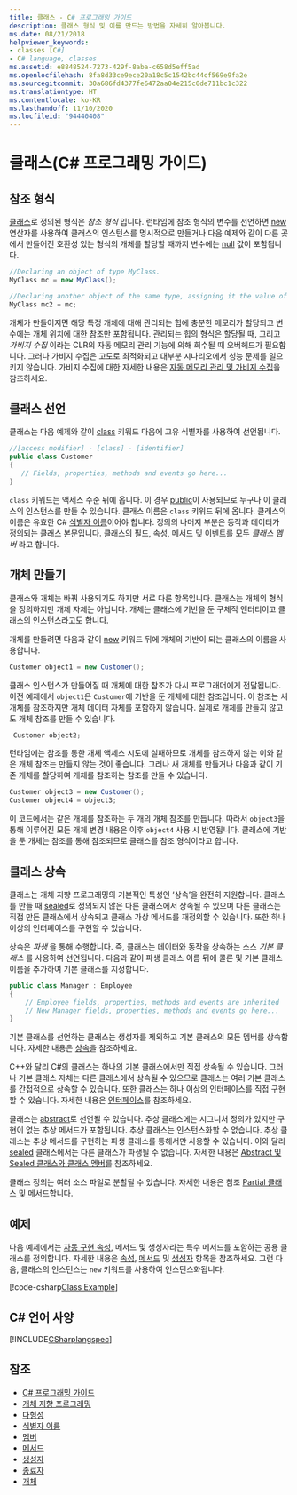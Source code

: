 ```yaml
---
title: 클래스 - C# 프로그래밍 가이드
description: 클래스 형식 및 이를 만드는 방법을 자세히 알아봅니다.
ms.date: 08/21/2018
helpviewer_keywords:
- classes [C#]
- C# language, classes
ms.assetid: e8848524-7273-429f-8aba-c658d5eff5ad
ms.openlocfilehash: 8fa8d33ce9ece20a18c5c1542bc44cf569e9fa2e
ms.sourcegitcommit: 30a686fd4377fe6472aa04e215c0de711bc1c322
ms.translationtype: HT
ms.contentlocale: ko-KR
ms.lasthandoff: 11/10/2020
ms.locfileid: "94440408"
---
```

# <a name="classes-c-programming-guide"></a>클래스(C# 프로그래밍 가이드)

## <a name="reference-types"></a>참조 형식  

[클래스](../../language-reference/keywords/class.md)로 정의된 형식은 *참조 형식* 입니다. 런타임에 참조 형식의 변수를 선언하면 [new](../../language-reference/operators/new-operator.md) 연산자를 사용하여 클래스의 인스턴스를 명시적으로 만들거나 다음 예제와 같이 다른 곳에서 만들어진 호환성 있는 형식의 개체를 할당할 때까지 변수에는 [null](../../language-reference/keywords/null.md) 값이 포함됩니다.

```csharp
//Declaring an object of type MyClass.
MyClass mc = new MyClass();

//Declaring another object of the same type, assigning it the value of the first object.
MyClass mc2 = mc;
```

개체가 만들어지면 해당 특정 개체에 대해 관리되는 힙에 충분한 메모리가 할당되고 변수에는 개체 위치에 대한 참조만 포함됩니다. 관리되는 힙의 형식은 할당될 때, 그리고 *가비지 수집* 이라는 CLR의 자동 메모리 관리 기능에 의해 회수될 때 오버헤드가 필요합니다. 그러나 가비지 수집은 고도로 최적화되고 대부분 시나리오에서 성능 문제를 일으키지 않습니다. 가비지 수집에 대한 자세한 내용은 [자동 메모리 관리 및 가비지 수집](../../../standard/garbage-collection/fundamentals.md)을 참조하세요.  
  
## <a name="declaring-classes"></a>클래스 선언

 클래스는 다음 예제와 같이 [class](../../language-reference/keywords/class.md) 키워드 다음에 고유 식별자를 사용하여 선언됩니다.

 ```csharp
//[access modifier] - [class] - [identifier]
 public class Customer
 {
    // Fields, properties, methods and events go here...
 }
```

 `class` 키워드는 액세스 수준 뒤에 옵니다. 이 경우 [public](../../language-reference/keywords/public.md)이 사용되므로 누구나 이 클래스의 인스턴스를 만들 수 있습니다. 클래스 이름은 `class` 키워드 뒤에 옵니다. 클래스의 이름은 유효한 C# [식별자 이름](../inside-a-program/identifier-names.md)이어야 합니다. 정의의 나머지 부분은 동작과 데이터가 정의되는 클래스 본문입니다. 클래스의 필드, 속성, 메서드 및 이벤트를 모두 *클래스 멤버* 라고 합니다.  
  
## <a name="creating-objects"></a>개체 만들기

클래스와 개체는 바꿔 사용되기도 하지만 서로 다른 항목입니다. 클래스는 개체의 형식을 정의하지만 개체 자체는 아닙니다. 개체는 클래스에 기반을 둔 구체적 엔터티이고 클래스의 인스턴스라고도 합니다.  
  
 개체를 만들려면 다음과 같이 [new](../../language-reference/operators/new-operator.md) 키워드 뒤에 개체의 기반이 되는 클래스의 이름을 사용합니다.  

 ```csharp
 Customer object1 = new Customer();
 ```

 클래스 인스턴스가 만들어질 때 개체에 대한 참조가 다시 프로그래머에게 전달됩니다. 이전 예제에서 `object1`은 `Customer`에 기반을 둔 개체에 대한 참조입니다. 이 참조는 새 개체를 참조하지만 개체 데이터 자체를 포함하지 않습니다. 실제로 개체를 만들지 않고도 개체 참조를 만들 수 있습니다.  

```csharp
 Customer object2;
```

 런타임에는 참조를 통한 개체 액세스 시도에 실패하므로 개체를 참조하지 않는 이와 같은 개체 참조는 만들지 않는 것이 좋습니다. 그러나 새 개체를 만들거나 다음과 같이 기존 개체를 할당하여 개체를 참조하는 참조를 만들 수 있습니다.  

 ```csharp
 Customer object3 = new Customer();
 Customer object4 = object3;
```
  
 이 코드에서는 같은 개체를 참조하는 두 개의 개체 참조를 만듭니다. 따라서 `object3`을 통해 이루어진 모든 개체 변경 내용은 이후 `object4` 사용 시 반영됩니다. 클래스에 기반을 둔 개체는 참조를 통해 참조되므로 클래스를 참조 형식이라고 합니다.  
  
## <a name="class-inheritance"></a>클래스 상속  

클래스는 개체 지향 프로그래밍의 기본적인 특성인 ‘상속’을 완전히 지원합니다. 클래스를 만들 때 [sealed](../../language-reference/keywords/sealed.md)로 정의되지 않은 다른 클래스에서 상속될 수 있으며 다른 클래스는 직접 만든 클래스에서 상속되고 클래스 가상 메서드를 재정의할 수 있습니다. 또한 하나 이상의 인터페이스를 구현할 수 있습니다.

상속은 *파생* 을 통해 수행합니다. 즉, 클래스는 데이터와 동작을 상속하는 소스 *기본 클래스* 를 사용하여 선언됩니다. 다음과 같이 파생 클래스 이름 뒤에 콜론 및 기본 클래스 이름을 추가하여 기본 클래스를 지정합니다.  

 ```csharp
 public class Manager : Employee
 {
     // Employee fields, properties, methods and events are inherited
     // New Manager fields, properties, methods and events go here...
 }
 ```

기본 클래스를 선언하는 클래스는 생성자를 제외하고 기본 클래스의 모든 멤버를 상속합니다. 자세한 내용은 [상속](inheritance.md)을 참조하세요.
  
C++와 달리 C#의 클래스는 하나의 기본 클래스에서만 직접 상속될 수 있습니다. 그러나 기본 클래스 자체는 다른 클래스에서 상속될 수 있으므로 클래스는 여러 기본 클래스를 간접적으로 상속할 수 있습니다. 또한 클래스는 하나 이상의 인터페이스를 직접 구현할 수 있습니다. 자세한 내용은 [인터페이스](../interfaces/index.md)를 참조하세요.  
  
클래스는 [abstract](../../language-reference/keywords/abstract.md)로 선언될 수 있습니다. 추상 클래스에는 시그니처 정의가 있지만 구현이 없는 추상 메서드가 포함됩니다. 추상 클래스는 인스턴스화할 수 없습니다. 추상 클래스는 추상 메서드를 구현하는 파생 클래스를 통해서만 사용할 수 있습니다. 이와 달리 [sealed](../../language-reference/keywords/sealed.md) 클래스에서는 다른 클래스가 파생될 수 없습니다. 자세한 내용은 [Abstract 및 Sealed 클래스와 클래스 멤버](abstract-and-sealed-classes-and-class-members.md)를 참조하세요.  
  
클래스 정의는 여러 소스 파일로 분할될 수 있습니다. 자세한 내용은 참조 [Partial 클래스 및 메서드](partial-classes-and-methods.md)합니다.  
  
## <a name="example"></a>예제

다음 예제에서는 [자동 구현 속성](auto-implemented-properties.md), 메서드 및 생성자라는 특수 메서드를 포함하는 공용 클래스를 정의합니다. 자세한 내용은 [속성](properties.md), [메서드](methods.md) 및 [생성자](constructors.md) 항목을 참조하세요. 그런 다음, 클래스의 인스턴스는 `new` 키워드를 사용하여 인스턴스화됩니다.  
  
[!code-csharp[Class Example](~/samples/snippets/csharp/programming-guide/classes-and-structs/class-example.cs)]
  
## <a name="c-language-specification"></a>C# 언어 사양

[!INCLUDE[CSharplangspec](~/includes/csharplangspec-md.md)]  
  
## <a name="see-also"></a>참조

- [C# 프로그래밍 가이드](../index.md)
- [개체 지향 프로그래밍](../../tutorials/intro-to-csharp/object-oriented-programming.md)
- [다형성](polymorphism.md)
- [식별자 이름](../inside-a-program/identifier-names.md)
- [멤버](members.md)
- [메서드](methods.md)
- [생성자](constructors.md)
- [종료자](destructors.md)
- [개체](objects.md)
